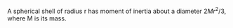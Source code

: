 A spherical shell of radius r has moment of inertia about a diameter
$2Mr^{2}/3,$ where M is its mass.
